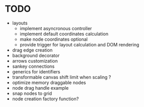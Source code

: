 # TODO

- layouts
  - implement asyncronous controller
  - implement default coordinates calculation
  - make node coordinates optional
  - provide trigger for layout calculation and DOM rendering
- drag edge creation
- background decorator
- arrows customization
- sankey connections
- generics for identifiers
- transformable canvas shift limit when scaling ?
- optimize memory draggable nodes
- node drag handle example
- snap nodes to grid
- node creation factory function?
